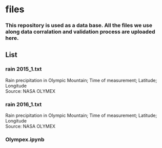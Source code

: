 # files
### This repository is used as a data base. All the files we use along data corralation and validation process are uploaded here.
## List
### rain 2015_1.txt
Rain precipitation in Olympic Mountain; Time of measurement; Latitude; Longitude <br>
Source: NASA OLYMEX

### rain 2016_1.txt
Rain precipitation in Olympic Mountain; Time of measurement; Latitude; Longitude <br>
Source: NASA OLYMEX

### Olympex.ipynb

